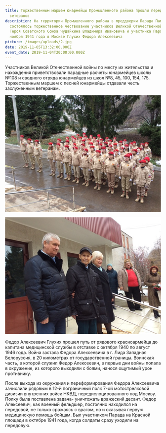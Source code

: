 ```yaml
---
title: Торжественным маршем юнармейцы Промышленного района прошли перед окнами
  ветеранов
description: На территории Промышленного района в преддверии Парада Памяти
  состоялось торжественное чествование участников Великой Отечественной войны
  Героя Советского Союза Чудайкина Владимира Ивановича и участника Парада 7
  ноября 1941 года в Москве Глухих Федора Алексеевича
picture: /images/uploads/2.jpg
date: 2019-11-05T13:32:00.000Z
event_date: 2019-11-04T20:00:00.000Z
---
```

Участников Великой Отечественной войны по месту их жительства и нахождения приветствовали парадные расчеты юнармейцев школы №108 и сводного отряда юнармейцев из школ №8, 45, 100, 154, 175. Торжественным маршем с песней юнармейцы отдавали честь заслуженным ветеранам.

![](/images/uploads/лента-новостей-8-1.jpg)

![](/images/uploads/лента-новостей-8-3.jpg)

Федор Алексеевич Глухих прошел путь от рядового красноармейца до капитана медицинской службы в отставке с октября 1940 по август 1946 года. Война застала Федора Алексеевича в г. Лида Западная Белоруссия, в 20 километрах от государственной границы. Воинская часть, в которой служил Федор Алексеевич, в первые дни войны попала в окружение, из которого выходили с боями, нанося ощутимый урон противнику.

После выхода из окружения и переформирования Федора Алексеевича зачислили рядовым в 12-й пограничный полк 7-ой мотострелковой дивизии внутренних войск НКВД, передислоцированного под Москву. Полку была поставлена задача- уничтожать вражеский десант. Федор Алексеевич, как военный фельдшер, постоянно находился на передовой, не только сражаясь с врагом, но и оказывая первую медицинскую помощь бойцам. Был участником Парада на Красной площади в октябре 1941 года, когда солдаты сразу уходили на передовую.